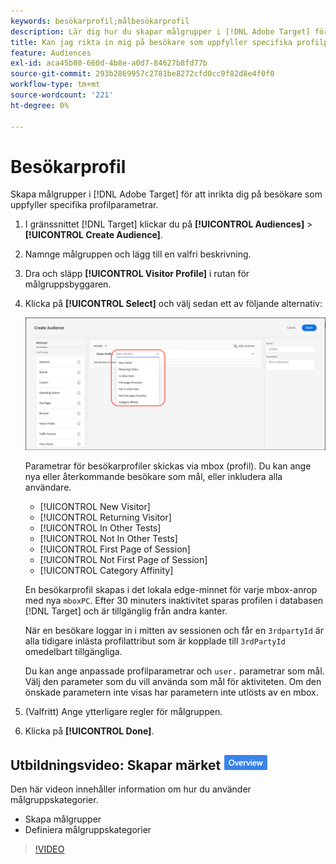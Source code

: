 ```yaml
---
keywords: besökarprofil;målbesökarprofil
description: Lär dig hur du skapar målgrupper i [!DNL Adobe Target] för att rikta in dig på besökare som uppfyller specifika profilparametrar som nya eller återkommande besökare, kategoritillhörighet med mera.
title: Kan jag rikta in mig på besökare som uppfyller specifika profilparametrar?
feature: Audiences
exl-id: aca45b80-660d-4b8e-a0d7-84627b8fd77b
source-git-commit: 293b2869957c2781be8272cfd0cc9f82d8e4f0f0
workflow-type: tm+mt
source-wordcount: '221'
ht-degree: 0%

---
```


# Besökarprofil

Skapa målgrupper i [!DNL Adobe Target] för att inrikta dig på besökare som uppfyller specifika profilparametrar.

1. I gränssnittet [!DNL Target] klickar du på **[!UICONTROL Audiences]** > **[!UICONTROL Create Audience]**.
1. Namnge målgruppen och lägg till en valfri beskrivning.
1. Dra och släpp **[!UICONTROL Visitor Profile]** i rutan för målgruppsbyggaren.

1. Klicka på **[!UICONTROL Select]** och välj sedan ett av följande alternativ:

   ![target_visitor_profile image](assets/target_visitor_profile.png)

   Parametrar för besökarprofiler skickas via mbox (profil). Du kan ange nya eller återkommande besökare som mål, eller inkludera alla användare.

   * [!UICONTROL New Visitor]
   * [!UICONTROL Returning Visitor]
   * [!UICONTROL In Other Tests]
   * [!UICONTROL Not In Other Tests]
   * [!UICONTROL First Page of Session]
   * [!UICONTROL Not First Page of Session]
   * [!UICONTROL Category Affinity]

   En besökarprofil skapas i det lokala edge-minnet för varje mbox-anrop med nya `mboxPC`. Efter 30 minuters inaktivitet sparas profilen i databasen [!DNL Target] och är tillgänglig från andra kanter.

   När en besökare loggar in i mitten av sessionen och får en `3rdpartyId` är alla tidigare inlästa profilattribut som är kopplade till `3rdPartyId` omedelbart tillgängliga.

   Du kan ange anpassade profilparametrar och `user.` parametrar som mål. Välj den parameter som du vill använda som mål för aktiviteten. Om den önskade parametern inte visas har parametern inte utlösts av en mbox.

1. (Valfritt) Ange ytterligare regler för målgruppen.
1. Klicka på **[!UICONTROL Done]**.

## Utbildningsvideo: Skapar märket ![Översikt](/help/main/assets/overview.png)

Den här videon innehåller information om hur du använder målgruppskategorier.

* Skapa målgrupper
* Definiera målgruppskategorier

>[!VIDEO](https://video.tv.adobe.com/v/17392)
